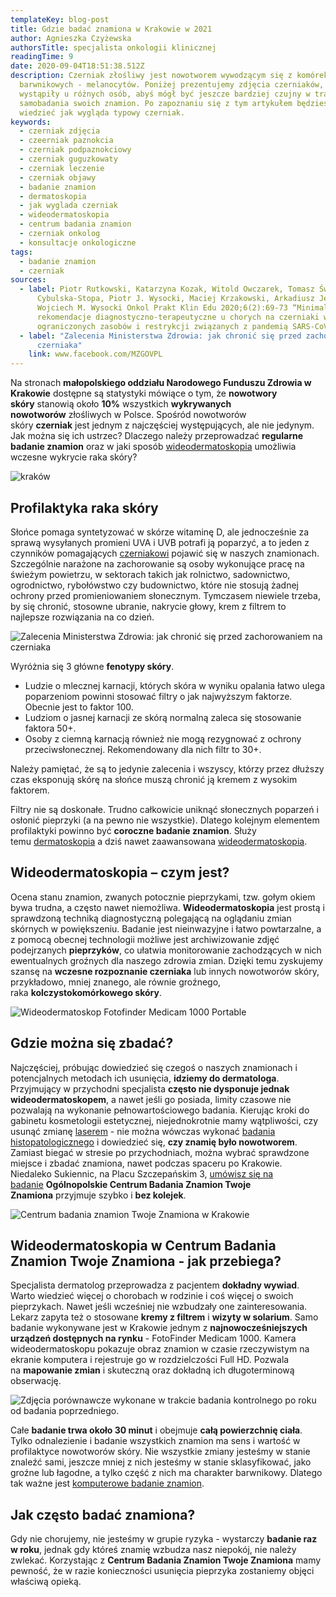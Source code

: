 ```yaml
---
templateKey: blog-post
title: Gdzie badać znamiona w Krakowie w 2021
author: Agnieszka Czyżewska
authorsTitle: specjalista onkologii klinicznej
readingTime: 9
date: 2020-09-04T18:51:38.512Z
description: Czerniak złośliwy jest nowotworem wywodzącym się z komórek
  barwnikowych - melanocytów. Poniżej prezentujemy zdjęcia czerniaków, które
  wystąpiły u różnych osób, abyś mógł być jeszcze bardziej czujny w trakcie
  samobadania swoich znamion. Po zapoznaniu się z tym artykułem będziesz
  wiedzieć jak wygląda typowy czerniak.
keywords:
  - czerniak zdjęcia
  - czeerniak paznokcia
  - czerniak podpaznokciowy
  - czerniak guguzkowaty
  - czerniak leczenie
  - czerniak objawy
  - badanie znamion
  - dermatoskopia
  - jak wyglada czerniak
  - wideodermatoskopia
  - centrum badania znamion
  - czerniak onkolog
  - konsultacje onkologiczne
tags:
  - badanie znamion
  - czerniak
sources:
  - label: Piotr Rutkowski, Katarzyna Kozak, Witold Owczarek, Tomasz Świtaj, Bożena
      Cybulska-Stopa, Piotr J. Wysocki, Maciej Krzakowski, Arkadiusz Jeziorski,
      Wojciech M. Wysocki Onkol Prakt Klin Edu 2020;6(2):69-73 “Minimalne
      rekomendacje diagnostyczno-terapeutyczne u chorych na czerniaki w sytuacji
      ograniczonych zasobów i restrykcji związanych z pandemią SARS-CoV-2.”
  - label: "Zalecenia Ministerstwa Zdrowia: jak chronić się przed zachorowaniem na
      czerniaka"
    link: www.facebook.com/MZGOVPL
---
```

Na stronach **małopolskiego oddziału Narodowego Funduszu Zdrowia w Krakowie** dostępne są statystyki mówiące o tym, że **nowotwory skóry** stanowią około **10%** wszystkich **wykrywanych nowotworów** złośliwych w Polsce. Spośród nowotworów skóry **czerniak** jest jednym z najczęściej występujących, ale nie jedynym. Jak można się ich ustrzec? Dlaczego należy przeprowadzać **regularne badanie znamion** oraz w jaki sposób [wideodermatoskopia](/wideodermatoskopia-komputerowe-badanie-znamion "wideodermatoskopia") umożliwia wczesne wykrycie raka skóry?

![kraków](img/krakow0.jpg)

## Profilaktyka raka skóry

Słońce pomaga syntetyzować w skórze witaminę D, ale jednocześnie za sprawą wysyłanych promieni UVA i UVB potrafi ją poparzyć, a to jeden z czynników pomagających [czerniakowi](/czerniak "Czerniak") pojawić się w naszych znamionach. Szczególnie narażone na zachorowanie są osoby wykonujące pracę na świeżym powietrzu, w sektorach takich jak rolnictwo, sadownictwo, ogrodnictwo, rybołówstwo czy budownictwo, które nie stosują żadnej ochrony przed promieniowaniem słonecznym. Tymczasem niewiele trzeba, by się chronić, stosowne ubranie, nakrycie głowy, krem z filtrem to najlepsze rozwiązania na co dzień.

![Zalecenia Ministerstwa Zdrowia: jak chronić się przed zachorowaniem na czerniaka](img/krakow1.jpg "Zalecenia Ministerstwa Zdrowia: jak chronić się przed zachorowaniem na czerniaka")

Wyróżnia się 3 główne **fenotypy skóry**.

* Ludzie o mlecznej karnacji, których skóra w wyniku opalania łatwo ulega poparzeniom powinni stosować filtry o jak najwyższym faktorze. Obecnie jest to faktor 100.
* Ludziom o jasnej karnacji ze skórą normalną zaleca się stosowanie faktora 50+.
* Osoby z ciemną karnacją również nie mogą rezygnować z ochrony przeciwsłonecznej. Rekomendowany dla nich filtr to 30+.

Należy pamiętać, że są to jedynie zalecenia i wszyscy, którzy przez dłuższy czas eksponują skórę na słońce muszą chronić ją kremem z wysokim faktorem.

Filtry nie są doskonałe. Trudno całkowicie uniknąć słonecznych poparzeń i osłonić pieprzyki (a na pewno nie wszystkie). Dlatego kolejnym elementem profilaktyki powinno być **coroczne badanie znamion**. Służy temu [dermatoskopia](/dermatoskopia-badanie-znamion "dermatoskopia") a dziś nawet zaawansowana [wideodermatoskopia](/wideodermatoskopia-komputerowe-badanie-znamion "wideodermatoskopia").

<More link="/blog/jak-chronic-sie-przed-nowotworem-skory" text="Szczegóły ochrony przed czerniakiem" cta="Sprawdź" />

## Wideodermatoskopia – czym jest?

Ocena stanu znamion, zwanych potocznie pieprzykami, tzw. gołym okiem bywa trudna, a często nawet niemożliwa. **Wideodermatoskopia** jest prostą i sprawdzoną techniką diagnostyczną polegającą na oglądaniu zmian skórnych w powiększeniu. Badanie jest nieinwazyjne i łatwo powtarzalne, a z pomocą obecnej technologii możliwe jest archiwizowanie zdjęć podejrzanych **pieprzyków**, co ułatwia monitorowanie zachodzących w nich ewentualnych groźnych dla naszego zdrowia zmian. Dzięki temu zyskujemy szansę na **wczesne rozpoznanie czerniaka** lub innych nowotworów skóry, przykładowo, mniej znanego, ale równie groźnego, raka **kolczystokomórkowego skóry**.

![Wideodermatoskop Fotofinder Medicam 1000 Portable](img/krakow2.jpg "Wideodermatoskop Fotofinder Medicam 1000 Portable")

## Gdzie można się zbadać?

Najczęściej, próbując dowiedzieć się czegoś o naszych znamionach i potencjalnych metodach ich usunięcia, **idziemy do dermatologa**. Przyjmujący w przychodni specjalista **często nie dysponuje jednak wideodermatoskopem**, a nawet jeśli go posiada, limity czasowe nie pozwalają na wykonanie pełnowartościowego badania. Kierując kroki do gabinetu kosmetologii estetycznej, niejednokrotnie mamy wątpliwości, czy usunąć zmianę [laserem](/laserowe-usuwanie-znamion) - nie można wówczas wykonać [badania histopatologicznego](/chirurgiczne-usuwanie-znamion) i dowiedzieć się, **czy znamię było nowotworem**. Zamiast biegać w stresie po przychodniach, można wybrać sprawdzone miejsce i zbadać znamiona, nawet podczas spaceru po Krakowie. Niedaleko Sukiennic, na Placu Szczepańskim 3, [umówisz się na badanie](/kontakt "Umów się na badanie znamion") **Ogólnopolskie Centrum Badania Znamion Twoje Znamiona** przyjmuje szybko i **bez kolejek**.

<More link="/krakow/badanie-znamion" text="Więcej o badaniu znamion w Krakowie" cta="Sprawdź" />

![Centrum badania znamion Twoje Znamiona w Krakowie](img/krakow3.jpg "Centrum badania znamion Twoje Znamiona w Krakowie")

## Wideodermatoskopia w Centrum Badania Znamion Twoje Znamiona - jak przebiega?

Specjalista dermatolog przeprowadza z pacjentem **dokładny wywiad**. Warto wiedzieć więcej o chorobach w rodzinie i coś więcej o swoich pieprzykach. Nawet jeśli wcześniej nie wzbudzały one zainteresowania. Lekarz zapyta też o stosowane **kremy z filtrem** i **wizyty w solarium**. Samo badanie wykonywane jest w Krakowie jednym z **najnowocześniejszych urządzeń dostępnych na rynku** - FotoFinder Medicam 1000. Kamera wideodermatoskopu pokazuje obraz znamion w czasie rzeczywistym na ekranie komputera i rejestruje go w rozdzielczości Full HD. Pozwala na **mapowanie zmian** i skuteczną oraz dokładną ich długoterminową obserwację.

![Zdjęcia porównawcze wykonane w trakcie badania kontrolnego po roku od badania poprzedniego.](img/krakow4.png "Zdjęcia porównawcze wykonane w trakcie badania kontrolnego po roku od badania poprzedniego.")

Całe **badanie trwa około 30 minut** i obejmuje **całą powierzchnię ciała**. Tylko odnalezienie i badanie wszystkich znamion ma sens i wartość w profilaktyce nowotworów skóry. Nie wszystkie zmiany jesteśmy w stanie znaleźć sami, jeszcze mniej z nich jesteśmy w stanie sklasyfikować, jako groźne lub łagodne, a tylko część z nich ma charakter barwnikowy. Dlatego tak ważne jest [komputerowe badanie znamion](/wideodermatoskopia-komputerowe-badanie-znamion "komputerowe badanie znamion").

<More link="/blog/dlaczego-powstaja-znamiona-i-skad-sie-biora-pieprzyki" text="Dowiedz się, skąd się biorą pieprzyki." cta="Sprawdź" />

## Jak często badać znamiona?

Gdy nie chorujemy, nie jesteśmy w grupie ryzyka - wystarczy **badanie raz w roku**, jednak gdy któreś znamię wzbudza nasz niepokój, nie należy zwlekać. Korzystając z **Centrum Badania Znamion Twoje Znamiona** mamy pewność, że w razie konieczności usunięcia pieprzyka zostaniemy objęci właściwą opieką.
